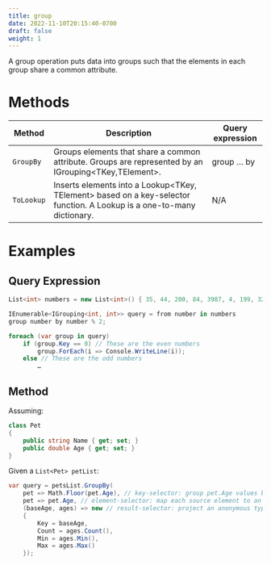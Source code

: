 ```yaml
---
title: group
date: 2022-11-10T20:15:40-0700
draft: false
weight: 1
---
```

A group operation puts data into groups such that the elements in each group share a common attribute.

# Methods
| Method   | Description                                                                                                            | Query expression |
| -------- | ---------------------------------------------------------------------------------------------------------------------- | ---------------- |
| `GroupBy`  | Groups elements that share a common attribute. Groups are represented by an IGrouping<TKey,TElement>.                  | group … by       |
| `ToLookup` | Inserts elements into a Lookup<TKey, TElement> based on a key-selector function. A Lookup is a one-to-many dictionary. | N/A              |

# Examples
## Query Expression
```cs
List<int> numbers = new List<int>() { 35, 44, 200, 84, 3987, 4, 199, 329, 446, 208 };

IEnumerable<IGrouping<int, int>> query = from number in numbers
group number by number % 2;

foreach (var group in query)
    if (group.Key == 0) // These are the even numbers
        group.ForEach(i => Console.WriteLine(i));
    else // These are the odd numbers
        …
```

## Method
Assuming:
```cs
class Pet
{
    public string Name { get; set; }
    public double Age { get; set; }
}
```

Given a `List<Pet> petList`:
```cs
var query = petsList.GroupBy(
    pet => Math.Floor(pet.Age), // key-selector: group pet.Age values by the floor of the age
    pet => pet.Age, // element-selector: map each source element to an element in an IGrouping
    (baseAge, ages) => new // result-selector: project an anonymous type from each group
    {
        Key = baseAge,
        Count = ages.Count(),
        Min = ages.Min(),
        Max = ages.Max()
    });
```

